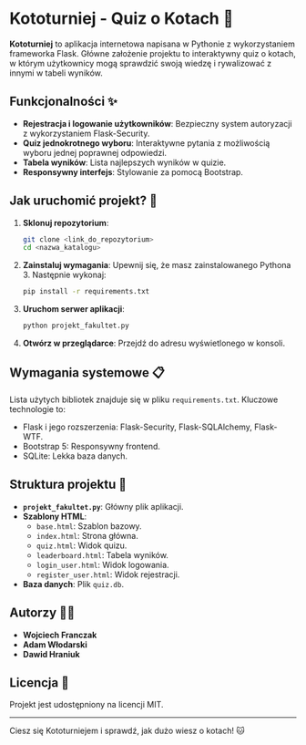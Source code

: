 
# Kototurniej - Quiz o Kotach 🐾
**Kototurniej** to aplikacja internetowa napisana w Pythonie z wykorzystaniem frameworka Flask. Główne założenie projektu to interaktywny quiz o kotach, w którym użytkownicy mogą sprawdzić swoją wiedzę i rywalizować z innymi w tabeli wyników.

## Funkcjonalności ✨
- **Rejestracja i logowanie użytkowników**: Bezpieczny system autoryzacji z wykorzystaniem Flask-Security.
- **Quiz jednokrotnego wyboru**: Interaktywne pytania z możliwością wyboru jednej poprawnej odpowiedzi.
- **Tabela wyników**: Lista najlepszych wyników w quizie.
- **Responsywny interfejs**: Stylowanie za pomocą Bootstrap.

## Jak uruchomić projekt? 🚀
1. **Sklonuj repozytorium**:
   ```bash
   git clone <link_do_repozytorium>
   cd <nazwa_katalogu>
   ```

2. **Zainstaluj wymagania**:
   Upewnij się, że masz zainstalowanego Pythona 3. Następnie wykonaj:
   ```bash
   pip install -r requirements.txt
   ```

3. **Uruchom serwer aplikacji**:
   ```bash
   python projekt_fakultet.py
   ```

4. **Otwórz w przeglądarce**:
   Przejdź do adresu wyświetlonego w konsoli.

## Wymagania systemowe 📋
Lista użytych bibliotek znajduje się w pliku `requirements.txt`. Kluczowe technologie to:
- Flask i jego rozszerzenia: Flask-Security, Flask-SQLAlchemy, Flask-WTF.
- Bootstrap 5: Responsywny frontend.
- SQLite: Lekka baza danych.

## Struktura projektu 📂
- **`projekt_fakultet.py`**: Główny plik aplikacji.
- **Szablony HTML**:
  - `base.html`: Szablon bazowy.
  - `index.html`: Strona główna.
  - `quiz.html`: Widok quizu.
  - `leaderboard.html`: Tabela wyników.
  - `login_user.html`: Widok logowania.
  - `register_user.html`: Widok rejestracji.
- **Baza danych**: Plik `quiz.db`.

## Autorzy 👨‍💻
- **Wojciech Franczak**
- **Adam Włodarski**
- **Dawid Hraniuk**

## Licencja 📄
Projekt jest udostępniony na licencji MIT.

---

Ciesz się Kototurniejem i sprawdź, jak dużo wiesz o kotach! 🐱
